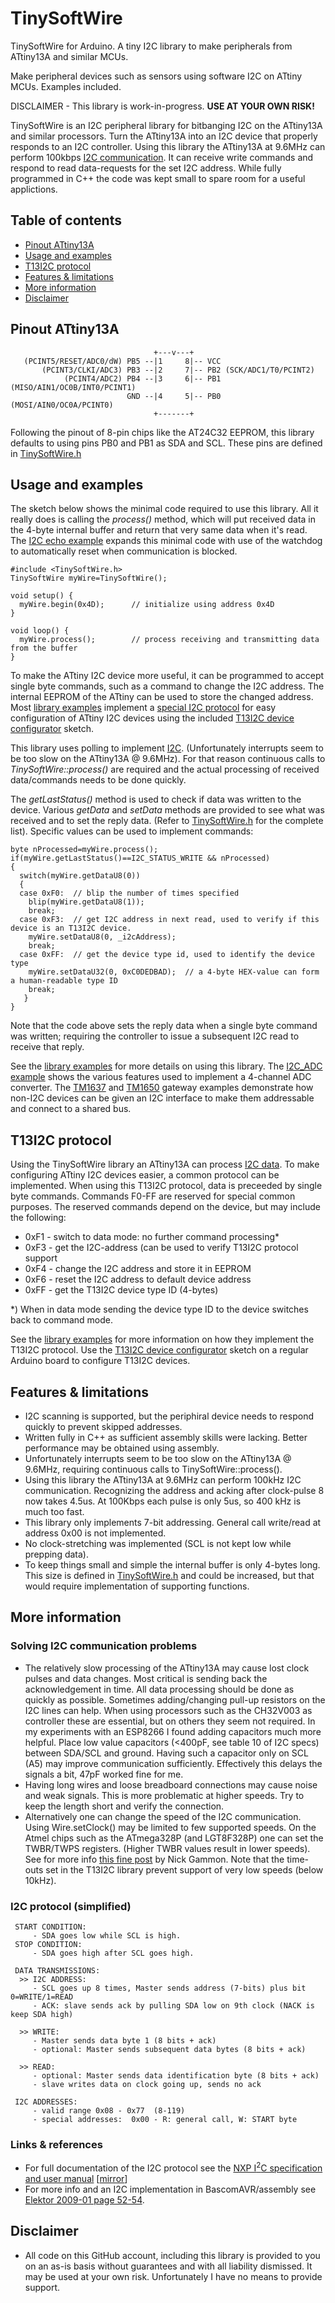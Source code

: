 # TinySoftWire
TinySoftWire for Arduino. A tiny I2C library to make peripherals from ATtiny13A and similar MCUs.

Make peripheral devices such as sensors using software I2C on ATtiny MCUs. Examples included.

DISCLAIMER - This library is work-in-progress. **USE AT YOUR OWN RISK!**

TinySoftWire is an I2C peripheral library for bitbanging I2C on the ATtiny13A and similar processors.
Turn the ATtiny13A into an I2C device that properly responds to an I2C controller.
Using this library the ATtiny13A at 9.6MHz can perform 100kbps [I2C communication](#i2c-protocol-simplified).
It can receive write commands and respond to read data-requests for the set I2C address.
While fully programmed in C++ the code was kept small to spare room for a useful applictions.

## Table of contents
- [Pinout ATtiny13A](#pinout-attiny13a)
- [Usage and examples](#usage-and-examples)
- [T13I2C protocol](#t13i2c-protocol)
- [Features & limitations](#features--limitations)
- [More information](#more-information)
- [Disclaimer](#disclaimer)

## Pinout ATtiny13A
```
                                +---v---+
   (PCINT5/RESET/ADC0/dW) PB5 --|1     8|-- VCC
       (PCINT3/CLKI/ADC3) PB3 --|2     7|-- PB2 (SCK/ADC1/T0/PCINT2)
            (PCINT4/ADC2) PB4 --|3     6|-- PB1 (MISO/AIN1/OC0B/INT0/PCINT1)
                          GND --|4     5|-- PB0 (MOSI/AIN0/OC0A/PCINT0)
                                +-------+
```
Following the pinout of 8-pin chips like the AT24C32 EEPROM, this library defaults to using pins PB0 and PB1 as SDA and SCL. These pins are defined in [TinySoftWire.h](src/TinySoftWire.h)

## Usage and examples

The sketch below shows the minimal code required to use this library. All it really does is calling the _process()_ method, which will put received data in the 4-byte internal buffer and return that very same data when it's read. The [I2C echo example](examples/I2C_echo/I2C_echo.ino) expands this minimal code with use of the watchdog to automatically reset when communication is blocked.
```
#include <TinySoftWire.h>
TinySoftWire myWire=TinySoftWire();

void setup() {
  myWire.begin(0x4D);      // initialize using address 0x4D
}

void loop() {
  myWire.process();        // process receiving and transmitting data from the buffer
}
```

To make the ATtiny I2C device more useful, it can be programmed to accept single byte commands, such as a command to change the I2C address. The internal EEPROM of the ATtiny can be used to store the changed address. Most [library examples](/examples) implement a [special I2C protocol](#t13i2c-protocol) for easy configuration of ATtiny I2C devices using the included [T13I2C device configurator](examples/mxT13_I2C_device_configurator) sketch.

This library uses polling to implement [I2C](#i2c-protocol-simplified). (Unfortunately interrupts seem to be too slow on the ATtiny13A @ 9.6MHz). For that reason continuous calls to _TinySoftWire::process()_ are required and the actual processing of received data/commands needs to be done quickly.

The _getLastStatus()_ method is used to check if data was written to the device. Various _getData_ and _setData_ methods are provided to see what was received and to set the reply data. (Refer to [TinySoftWire.h](src/TinySoftWire.h) for the complete list). Specific values can be used to implement commands:
```
byte nProcessed=myWire.process();
if(myWire.getLastStatus()==I2C_STATUS_WRITE && nProcessed)
{
  switch(myWire.getDataU8(0))
  {
  case 0xF0:  // blip the number of times specified
    blip(myWire.getDataU8(1));
    break;
  case 0xF3:  // get I2C address in next read, used to verify if this device is an T13I2C device.
    myWire.setDataU8(0, _i2cAddress);
    break;
  case 0xFF:  // get the device type id, used to identify the device type
    myWire.setDataU32(0, 0xC0DEDBAD);  // a 4-byte HEX-value can form a human-readable type ID 
    break;
   }
}
```
Note that the code above sets the reply data when a single byte command was written; requiring the controller to issue a subsequent I2C read to receive that reply.

See the [library examples](/examples) for more details on using this library. The [I2C_ADC example](examples/I2C_ADC) shows the various features used to implement a 4-channel ADC converter. The [TM1637](examples/I2C_gateway_TM1637) and [TM1650](examples/I2C_gateway_TM1650) gateway examples demonstrate how non-I2C devices can be given an I2C interface to make them addressable and connect to a shared bus. 

## T13I2C protocol
Using the TinySoftWire library an ATtiny13A can process [I2C data](#i2c-protocol-simplified). To make configuring ATtiny I2C devices easier, a common protocol can be implemented. When using this T13I2C protocol, data is preceeded by single byte commands. Commands F0-FF are reserved for special common purposes. The reserved commands depend on the device, but may include the following:
  - 0xF1  - switch to data mode: no further command processing*
  - 0xF3  - get the I2C-address (can be used to verify T13I2C protocol support
  - 0xF4  - change the I2C address and store it in EEPROM
  - 0xF6  - reset the I2C address to default device address
  - 0xFF  - get the T13I2C device type ID (4-bytes)

*) When in data mode sending the device type ID to the device switches back to command mode.

See the [library examples](/examples) for more information on how they implement the T13I2C protocol.
Use the [T13I2C device configurator](examples/mxT13_I2C_device_configurator) sketch on a regular Arduino board to configure T13I2C devices.

## Features & limitations
- I2C scanning is supported, but the periphiral device needs to respond quickly to prevent skipped addresses.
- Written fully in C++ as sufficient assembly skills were lacking. Better performance may be obtained using assembly.
- Unfortunately interrupts seem to be too slow on the ATtiny13A @ 9.6MHz, requiring continuous calls to TinySoftWire::process().
- Using this library the ATtiny13A at 9.6MHz can perform 100kHz I2C communication. Recognizing the address and acking after clock-pulse 8 now takes 4.5us. At 100Kbps each pulse is only 5us, so 400 kHz is much too fast.
- This library only implements 7-bit addressing. General call write/read at address 0x00 is not implemented.
- No clock-stretching was implemented (SCL is not kept low while prepping data).
- To keep things small and simple the internal buffer is only 4-bytes long. This size is defined in [TinySoftWire.h](src/TinySoftWire.h) and could be increased, but that would require implementation of supporting functions.

## More information

### Solving I2C communication problems
- The relatively slow processing of the ATtiny13A may cause lost clock pulses and data changes. Most critical is sending back the acknowledgement in time. All data processing should be done as quickly as possible. Sometimes adding/changing pull-up resistors on the I2C lines can help. When using processors such as the CH32V003 as controller these are essential, but on others they seem not required. In my experiments with an ESP8266 I found adding capacitors much more helpful. Place low value capacitors (<400pF, see table 10 of I2C specs) between SDA/SCL and ground. Having such a capacitor only on SCL (A5) may improve communication sufficiently. Effectively this delays the signals a bit, 47pF worked fine for me.
- Having long wires and loose breadboard connections may cause noise and weak signals. This is more problematic at higher speeds. Try to keep the length short and verify the connection.
- Alternatively one can change the speed of the I2C communication. Using Wire.setClock() may be limited to few supported speeds. On the Atmel chips such as the ATmega328P (and LGT8F328P) one can set the TWBR/TWPS registers. (Higher TWBR values result in lower speeds). See for more info [this fine post](http://www.gammon.com.au/forum/?id=10896) by Nick Gammon. Note that the time-outs set in the T13I2C library prevent support of very low speeds (below 10kHz).

### I2C protocol (simplified) 
```
 START CONDITION: 
     - SDA goes low while SCL is high.
 STOP CONDITION: 
     - SDA goes high after SCL goes high.

 DATA TRANSMISSIONS:
  >> I2C ADDRESS:
     - SCL goes up 8 times, Master sends address (7-bits) plus bit 0=WRITE/1=READ  
     - ACK: slave sends ack by pulling SDA low on 9th clock (NACK is keep SDA high)
 
  >> WRITE:
     - Master sends data byte 1 (8 bits + ack)
     - optional: Master sends subsequent data bytes (8 bits + ack)
 
  >> READ:
     - optional: Master sends data identification byte (8 bits + ack)
     - slave writes data on clock going up, sends no ack

 I2C ADDRESSES:
     - valid range 0x08 - 0x77  (8-119)
     - special addresses:  0x00 - R: general call, W: START byte
```

### Links & references
- For full documentation of the I2C protocol see the [NXP I<sup>2</sup>C specification and user manual](https://www.nxp.com/docs/en/user-guide/UM10204.pdf) [[mirror](documents/UM10204.pdf)]
- For more info and an I2C implementation in BascomAVR/assembly see [Elektor 2009-01 page 52-54](https://www.elektormagazine.nl/magazine/elektor-200901/15674/).

## Disclaimer
- All code on this GitHub account, including this library is provided to you on an as-is basis without guarantees and with all liability dismissed. It may be used at your own risk. Unfortunately I have no means to provide support.
